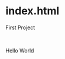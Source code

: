 # index.html
First Project
<!DOCTYPE html>
<html>
  <head>
    <title>
      <h1>First Project</h1>
    </title>
    </head>
  <body>
    <p>Hello World</p>
    </body>
 </html>
